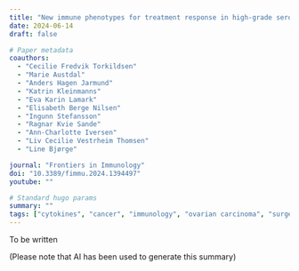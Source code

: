```yaml
---
title: "New immune phenotypes for treatment response in high-grade serous ovarian carcinoma patients"
date: 2024-06-14
draft: false

# Paper metadata
coauthors:
  - "Cecilie Fredvik Torkildsen"
  - "Marie Austdal"
  - "Anders Hagen Jarmund"
  - "Katrin Kleinmanns"
  - "Eva Karin Lamark"
  - "Elisabeth Berge Nilsen"
  - "Ingunn Stefansson"
  - "Ragnar Kvie Sande"
  - "Ann-Charlotte Iversen"
  - "Liv Cecilie Vestrheim Thomsen"
  - "Line Bjørge"

journal: "Frontiers in Immunology"
doi: "10.3389/fimmu.2024.1394497"
youtube: ""

# Standard hugo params
summary: ""
tags: ["cytokines", "cancer", "immunology", "ovarian carcinoma", "surgery", "alasca", "longitudinal data"]
---
```


To be written

(Please note that AI has been used to generate this summary)